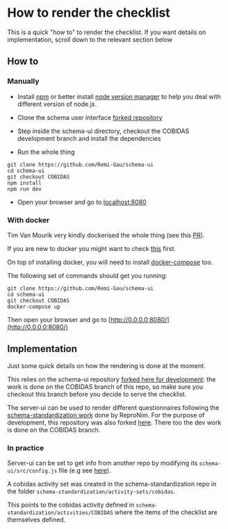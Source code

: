# How to render the checklist

This is a quick "how to" to render the checklist. If you want details on implementation, scroll down to the relevant section below

## How to

### Manually

- Install [npm](https://www.npmjs.com/get-npm) or better install [node version manager](https://github.com/nvm-sh/nvm) to help you deal with different version of node.js.


- Clone the schema user interface [forked repository](https://github.com/Remi-Gau/schema-ui)
- Step inside the schema-ui directory, checkout the COBIDAS development branch and install the dependencies
- Run the whole thing

```
git clone https://github.com/Remi-Gau/schema-ui
cd schema-ui
git checkout COBIDAS
npm install
npm run dev
```

- Open your browser and go to [localhost:8080](localhost:8080)

### With docker

Tim Van Mourik very kindly dockerised the whole thing (see this [PR](https://github.com/Remi-Gau/schema-ui/pull/2)).

If you are new to docker you might want to check [this](https://the-turing-way.netlify.com/reproducible_environments/06/containers#Containers_section) first.

On top of installing docker, you will need to install [docker-compose](https://docs.docker.com/compose/) too.

The following set of commands should get you running:

```
git clone https://github.com/Remi-Gau/schema-ui
cd schema-ui
git checkout COBIDAS
docker-compose up
```

Then open your browser and go to [http://0.0.0.0:8080/](http://0.0.0.0:8080/)

## Implementation

Just some quick details on how the rendering is done at the moment.

This relies on the schema-ui repository [forked here for development](https://github.com/Remi-Gau/schema-ui): the work is done on the COBIDAS branch of this repo, so make sure you checkout this branch before you decide to serve the checklist.

The server-ui can be used to render different questionnaires following the [schema-standardization work](https://github.com/ReproNim/schema-standardization) done by ReproNim. For the purpose of development, this repository was also forked [here](https://github.com/Remi-Gau/schema-standardization). There too the dev work is done on the COBIDAS branch.

### In practice

Server-ui can be set to get info from another repo by modifying its `schema-ui/src/config.js` file (e.g see [here](https://github.com/Remi-Gau/schema-ui/blob/COBIDAS/src/config.js)).

A cobidas activity set was created in the schema-standardization repo in the folder `schema-standardization/activity-sets/cobidas`.

This points to the cobidas activity defined in `schema-standardization/activities/COBIDAS` where the items of the checklist are themselves defined.

